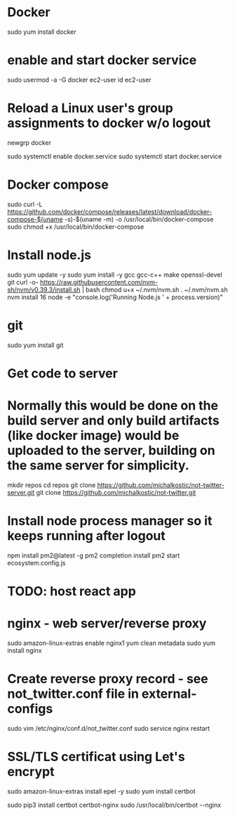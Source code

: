 
# Docker
sudo yum install docker
# enable and start docker service

sudo usermod -a -G docker ec2-user
id ec2-user
# Reload a Linux user's group assignments to docker w/o logout
newgrp docker

sudo systemctl enable docker.service
sudo systemctl start docker.service


# Docker compose    
sudo curl -L https://github.com/docker/compose/releases/latest/download/docker-compose-$(uname -s)-$(uname -m) -o /usr/local/bin/docker-compose
sudo chmod +x /usr/local/bin/docker-compose

# Install node.js
sudo yum update -y
sudo yum install -y gcc gcc-c++ make openssl-devel git
curl -o- https://raw.githubusercontent.com/nvm-sh/nvm/v0.39.3/install.sh | bash
chmod u+x ~/.nvm/nvm.sh
. ~/.nvm/nvm.sh
nvm install 16
node -e "console.log('Running Node.js ' + process.version)"

# git
sudo yum install git

# Get code to server
# Normally this would be done on the build server and only build artifacts (like docker image) would be uploaded to the server, building on the same server for simplicity.
mkdir repos
cd repos
git clone https://github.com/michalkostic/not-twitter-server.git
git clone https://github.com/michalkostic/not-twitter.git

# Install node process manager so it keeps running after logout
npm install pm2@latest -g
pm2 completion install
pm2 start ecosystem.config.js

# TODO: host react app

# nginx - web server/reverse proxy
sudo amazon-linux-extras enable nginx1
yum clean metadata
sudo yum install nginx

 # Create reverse proxy record - see not_twitter.conf file in external-configs
 sudo vim /etc/nginx/conf.d/not_twitter.conf
 sudo service nginx restart

 # SSL/TLS certificat using Let's encrypt
sudo amazon-linux-extras install epel -y
sudo yum install certbot

sudo pip3 install certbot certbot-nginx
sudo /usr/local/bin/certbot --nginx
